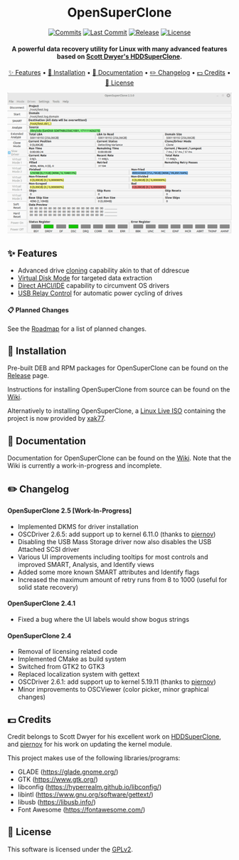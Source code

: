 <h1 align="center">
  <br>
  OpenSuperClone
  <br>
</h1>

<div align="center">

  [![Commits](https://badgen.net/github/commits/ispillmydrink/opensuperclone/main)](https://github.com/ISpillMyDrink/OpenSuperClone/commits/main)
  [![Last Commit](https://badgen.net/github/last-commit/ispillmydrink/opensuperclone/main)](https://github.com/ISpillMyDrink/OpenSuperClone/commits/main)
  [![Release](https://badgen.net/github/release/ispillmydrink/opensuperclone)](https://github.com/ISpillMyDrink/OpenSuperClone/releases)
  [![License](https://badgen.net/github/license/ispillmydrink/opensuperclone)](https://github.com/ISpillMyDrink/OpenSuperClone/blob/main/LICENSE)
  
</div>

<h4 align="center">
  A powerful data recovery utility for Linux with many advanced features based on <a href="https://www.hddsuperclone.com/">Scott Dwyer's HDDSuperClone</a>.
</h4>

<p align="center">
  <a href="#-features">✨ Features</a> •
  <a href="#-installation">💾 Installation</a> •
  <a href="#-documentation">📖 Documentation</a> •
  <a href="#%EF%B8%8F-changelog">✏️ Changelog</a> •
  <a href="#-credits">💵 Credits</a> •
  <a href="#-license">📄 License</a>
</p>

<p align="center">
  <img src="./doc/opensuperclone.gif" alt="Size Limit CLI" width="738">
</p>

## ✨ Features

* Advanced drive <a href="https://github.com/ISpillMyDrink/OpenSuperClone/wiki/Clone-Mode">cloning</a> capability akin to that of ddrescue
* <a href="https://github.com/ISpillMyDrink/OpenSuperClone/wiki/Virtual-Disk-Mode">Virtual Disk Mode</a> for targeted data extraction
* <a href="https://github.com/ISpillMyDrink/OpenSuperClone/wiki/Direct-Modes">Direct AHCI/IDE</a> capability to circumvent OS drivers
* <a href="https://github.com/ISpillMyDrink/OpenSuperClone/wiki/Relay-Operation">USB Relay Control</a> for automatic power cycling of drives

#### 📋 Planned Changes

See the <a href="https://github.com/users/ISpillMyDrink/projects/2">Roadmap</a> for a list of planned changes.

## 💾 Installation

Pre-built DEB and RPM packages for OpenSuperClone can be found on the <a href=https://github.com/ISpillMyDrink/OpenSuperClone/releases>Release</a> page.

Instructions for installing OpenSuperClone from source can be found on the <a href="https://github.com/ISpillMyDrink/OpenSuperClone/wiki/Compiling-from-Source">Wiki</a>.

Alternatively to installing OpenSuperClone, a <a href="https://sourceforge.net/projects/opensuperclone-live/">Linux Live ISO</a> containing the project is now provided by <a href="https://sourceforge.net/u/xak77/profile/">xak77</a>.

## 📖 Documentation

Documentation for OpenSuperClone can be found on the <a href="https://github.com/ISpillMyDrink/OpenSuperClone/wiki">Wiki</a>.
Note that the Wiki is currently a work-in-progress and incomplete.

## ✏️ Changelog

#### OpenSuperClone 2.5 [Work-In-Progress]

* Implemented DKMS for driver installation
* OSCDriver 2.6.5: add support up to kernel 6.11.0 (thanks to <a href="https://github.com/ISpillMyDrink/OpenSuperClone/pull/19">piernov</a>)
* Disabling the USB Mass Storage driver now also disables the USB Attached SCSI driver
* Various UI improvements including tooltips for most controls and improved SMART, Analysis, and Identify views
* Added some more known SMART attributes and Identify flags
* Increased the maximum amount of retry runs from 8 to 1000 (useful for solid state recovery)

#### OpenSuperClone 2.4.1

* Fixed a bug where the UI labels would show bogus strings

#### OpenSuperClone 2.4

* Removal of licensing related code
* Implemented CMake as build system
* Switched from GTK2 to GTK3
* Replaced localization system with gettext
* OSCDriver 2.6.1: add support up to kernel 5.19.11 (thanks to <a href="https://github.com/piernov/">piernov</a>)
* Minor improvements to OSCViewer (color picker, minor graphical changes)

## 💵 Credits

Credit belongs to Scott Dwyer for his excellent work on <a href="https://www.hddsuperclone.com/">HDDSuperClone</a>,
and <a href="https://github.com/piernov/">piernov</a> for his work on updating the kernel module.

This project makes use of the following libraries/programs:
* GLADE (https://glade.gnome.org/)
* GTK (https://www.gtk.org/)
* libconfig (https://hyperrealm.github.io/libconfig/)
* libintl (https://www.gnu.org/software/gettext/)
* libusb (https://libusb.info/)
* Font Awesome (https://fontawesome.com/)

## 📄 License

This software is licensed under the [GPLv2](LICENSE).
